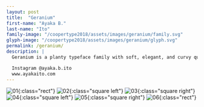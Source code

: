 ```yaml
---
layout: post
title:  "Geranium"
first-name: "Ayaka B."
last-name: "Ito"
family-image: "/coopertype2018/assets/images/geranium/family.svg"
glyph-image: "/coopertype2018/assets/images/geranium/glyph.svg"
permalink: /geranium/
description: |
  Geranium is a planty typeface family with soft, elegant, and curvy qualities for the modern horicultural magazine. It is a slightly narrow, medium-high contrast translation serif designed for optimal usage of 16 point size body copy. The ligatures are designed to mimic the organic, wild nature of how geraniums can grow and bloom in any soil.

  Instagram @ayaka.b.ito
  www.ayakaito.com
---
```


![01](/coopertype2018/assets/images/geranium/01.jpg){:class="rect"}
![02](/coopertype2018/assets/images/geranium/02.jpg){:class="square left"}
![03](/coopertype2018/assets/images/geranium/03.jpg){:class="square right"}
![04](/coopertype2018/assets/images/geranium/04.jpg){:class="square left"}
![05](/coopertype2018/assets/images/geranium/05.jpg){:class="square right"}
![06](/coopertype2018/assets/images/geranium/06.jpg){:class="rect"}
